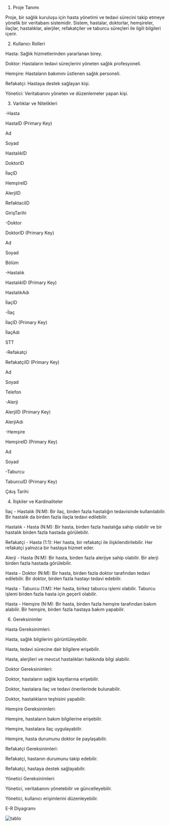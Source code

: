 1. Proje Tanımı
 
Proje, bir sağlık kuruluşu için hasta yönetimi ve tedavi sürecini takip etmeye yönelik bir veritabanı sistemidir. Sistem, hastalar, doktorlar, hemşireler, ilaçlar, hastalıklar, alerjiler, refakatçiler ve taburcu süreçleri ile ilgili bilgileri içerir.



2. Kullanıcı Rolleri

Hasta: Sağlık hizmetlerinden yararlanan birey.

Doktor: Hastaların tedavi süreçlerini yöneten sağlık profesyoneli.

Hemşire: Hastaların bakımını üstlenen sağlık personeli.

Refakatçi: Hastaya destek sağlayan kişi.

Yönetici: Veritabanını yöneten ve düzenlemeler yapan kişi.



3. Varlıklar ve Nitelikleri

-Hasta

HastaID (Primary Key)

Ad

Soyad

HastalıkID

DoktorID

İlaçID

HemşireID

AlerjiID

RefaktaciID

GirişTarihi



-Doktor

DoktorID (Primary Key)

Ad

Soyad

Bölüm


-Hastalık

HastalıkID (Primary Key)

HastalıkAdı

İlaçID


-İlaç

İlaçID (Primary Key)

İlaçAdı

STT


-Refakatçi

RefakatçiID (Primary Key)

Ad

Soyad

Telefon


-Alerji

AlerjiID (Primary Key)

AlerjiAdı



-Hemşire

HemşireID (Primary Key)

Ad

Soyad


-Taburcu

TaburcuID (Primary Key)

Çıkış Tarihi




4. İlişkiler ve Kardinaliteler

İlaç - Hastalık (N:M): Bir ilaç, birden fazla hastalığın tedavisinde kullanılabilir. Bir hastalık da birden fazla ilaçla tedavi edilebilir.

Hastalık - Hasta (N:M): Bir hasta, birden fazla hastalığa sahip olabilir ve bir hastalık birden fazla hastada görülebilir.

Refakatçi - Hasta (1:1): Her hasta, bir refakatçi ile ilişkilendirilebilir. Her refakatçi yalnızca bir hastaya hizmet eder.

Alerji - Hasta (N:M): Bir hasta, birden fazla alerjiye sahip olabilir. Bir alerji birden fazla hastada görülebilir.

Hasta - Doktor (N:M): Bir hasta, birden fazla doktor tarafından tedavi edilebilir. Bir doktor, birden fazla hastayı tedavi edebilir.

Hasta - Taburcu (1:M): Her hasta, birkez taburcu işlemi olabilir. Taburcu işlemi birden fazla hasta için geçerli olabilir.

Hasta - Hemşire (N:M): Bir hasta, birden fazla hemşire tarafından bakım alabilir. Bir hemşire, birden fazla hastaya bakım yapabilir.




6. Gereksinimler
 
Hasta Gereksinimleri:

Hasta, sağlık bilgilerini görüntüleyebilir.

Hasta, tedavi sürecine dair bilgilere erişebilir.

Hasta, alerjileri ve mevcut hastalıkları hakkında bilgi alabilir.


Doktor Gereksinimleri:

Doktor, hastaların sağlık kayıtlarına erişebilir.

Doktor, hastalara ilaç ve tedavi önerilerinde bulunabilir.

Doktor, hastalıkların teşhisini yapabilir.


Hemşire Gereksinimleri:

Hemşire, hastaların bakım bilgilerine erişebilir.

Hemşire, hastalara ilaç uygulayabilir.

Hemşire, hasta durumunu doktor ile paylaşabilir.


Refakatçi Gereksinimleri:

Refakatçi, hastanın durumunu takip edebilir.

Refakatçi, hastaya destek sağlayabilir.


Yönetici Gereksinimleri:

Yönetici, veritabanını yönetebilir ve güncelleyebilir.

Yönetici, kullanıcı erişimlerini düzenleyebilir.


E-R Diyagramı


![tablo](https://github.com/user-attachments/assets/c3585b67-5f3d-4670-a678-92144eea21af)
